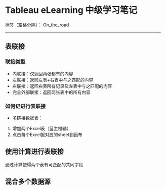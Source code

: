 # Tableau eLearning 中级学习笔记

标签（空格分隔）： On_the_road

---

## 表联接

### 联接类型
- 内联接：仅返回两张都有的内容
- 左联接：返回左表+右表中与之匹配的内容
- 右联接：返回右表所有记录及左表中与之匹配的内容
- 完全外部联接：返回两张表中的所有内容

### 如何记进行表联接
- 多链接数据表：
1. 增加两个Excel表（蓝主橙辅）
2. 点击每个Excel里对应的sheet到画布

## 使用计算进行表联接
通过计算使得两个表有可匹配的共同字段

## 混合多个数据源







